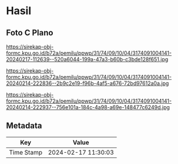 # Hasil

## Foto C Plano

https://sirekap-obj-formc.kpu.go.id/b72a/pemilu/ppwp/31/74/09/10/04/3174091004141-20240217-112639--520a6044-199a-47a3-b60b-c3bde128f651.jpg

https://sirekap-obj-formc.kpu.go.id/b72a/pemilu/ppwp/31/74/09/10/04/3174091004141-20240214-222836--2b9c2e19-f96b-4af5-a676-72bd97612a0a.jpg

https://sirekap-obj-formc.kpu.go.id/b72a/pemilu/ppwp/31/74/09/10/04/3174091004141-20240214-222937--756e101a-184c-4a98-a69e-148477c6249d.jpg


## Metadata

| Key        | Value               |
| ---------- | ------------------- |
| Time Stamp | 2024-02-17 11:30:03 |



